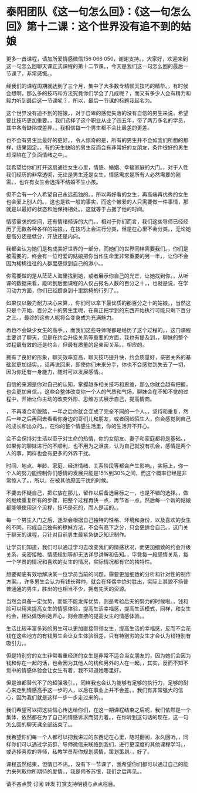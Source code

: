 # 泰阳团队《这一句怎么回》：《这一句怎么回》第十二课：这个世界没有追不到的姑娘

更多一首课程，请加所爱情感微信156 066 050，谢谢支持。，大家好，欢迎来到这一句怎么回聊天课正式课程的第十二节课。，今天是我们这一句怎么回的最后一节课了，非常感慨。。

经我们的课程周期就达到了三个月，集中了大多数专精聊天技巧的精华。，有时候会想啊，那么多的技巧和方法究竟你们学会了几成呢？，而又有多少人会有精力和毅力听到最后这一节课呢？，所以，最后一节课的标题我起名为。

这个世界没有追不到的姑娘。，对于自卑的感觉失落的没有自信的男生来说，希望要比技巧更加重要。，我们选择了这个职业从业了四五年，带了两万多名的学员，其中各有缺陷或差异。，我相信每一个男生都不会比最差的更差。

也不会有男生比最好的更好。，令人惊奇的是，所有的男生并不会如我们所想的那样，结果固定。，有的天生缺陷的男生反而会有非常好的女朋友，条件很好的男生却深陷在了负面情绪之中。。

我希望给你们打开这扇通往女生心里，情感、婚姻、幸福家庭的大门。，对于人性我们经历的非常透彻，无论是男生还是女生，情感需求是所有人必然需要的刚需。，也许有女生会选择不结婚不生小孩。

但不会有一个人希望自己永远孤独的。，所以再好看的女生，再高端再优秀的女生也会爱上别人的。，这也是铁一般的事实，而这个被爱的人只需要做一件事情，那就是以最好的状态和他保持相处。，这就等于占据了他的时间。

情感需求的空间，还有情绪倾诉的大门。，相对于你们而言，我们这些导师已经经历了无数各种各样的姑娘。，在技巧上会进行分类，但是在心里不会分类。，无论她是高分还是低分，开放还是内向。

我都会认为她们是构成美好世界的一部分，而她们的世界同样需要我们。，你们是被需要的，终会有一位可爱的姑娘把你当作生命里非常重要的另一半，，让你不会因为稀稀往往的人群里感觉到自己的渺小。。

你需要做的是从茫茫人海里找到她，或者展示你自己的光芒，让她找到你。，从听课的数据来看，能听到后面课程的人仅占报名人数的百分之十，，也就是说，在学习动力方面，你们已经躋身到十里跳椅的行列了。。

如果仅以毅力耐力决心来算，，你们可以拿下最优质的那百分之十的姑娘。，当然这只是个开始，百分之十的男生里呢，在真正把学到的东西开始执行可能只剩下百分之三。，最终的这些人呢将会变身成为充满魅力。

再也不会缺少女生的高手。，而我们这些导师呢都是经历了这个过程的。，这门课程主要讲了聊天，但是在约会升级关系等重要的方面，我也有提及到，，聊妹的整个过程最有效的还是约会，但最有质量的是亲密关系。，相应的。

拥有了良好的形象，聊天效率变高，聊天技巧提升快，约会质量好，亲密关系的基础就更加结实。，话再说回来，即使你们未来分手，你也不会感觉到失去了一切，因为你还有一身能力，随时可以发展感情。。

自信的来源是你对自己的认知，掌握越多相关技巧和思维，那么你就会越有把握，也会更加自信。，这些会整体改变你一个人的气质和气场，聊妹会在不知不觉的过程中，开始让你主动的改变外形、思维方式展示自己，提高情商。

，不再凑合和脱踏，一年之后你就会变成了完全不同的一个人。，坚持和重复，然后一年之后再回去看看你身边的哥们儿和朋友，或者同龄陌生人，你会感觉到自己的成长和出众的。，在你的整个情感生活里，你的生活开不开心。

会不会保持对生活以至于对生命的热情，你的女朋友、妻子和家庭都将是基础。，如果你的聊妹进行的不顺利，也不用为之沮丧，认为自己就没有机会，感情是两个人的事，同样也会有更多的外界干扰。

时间、地点、年龄、家庭、经济情绪、关系阶段等都会产生影响。，实际上，你一个人的努力能控制你们感情的发展只能是15%到30%之间，而这个概率已经是非常惊人了。，所以，在被其他原因干扰的时候。

不要去怀疑自己，把它放在那儿，留作以后备选目标之一，也是不错的选择。，做的继续重复所有的步骤，把整个过程再快一点，再节省一点，然后每一个新的姑娘都能够使用这个流程，技巧是死的，而人是活的。。

每一个男生入门之后，逐渐会根据自己独特的性格、环境和身份，以及喜欢的女生的不同，形成自己独有的撩妹方法，不会有高下之分，只会更适合自己。，这门关于聊天的课程，只针对目前男生最紧急缺乏知识制作。

让学员们知道，我们可以通过学习去改变我们的情感状况，而更加细致的约会升级关系、亲密接触、情感规划等却无法详尽讲解和告知。，毕竟每一段感情关系，每一个学员的情况和喜欢的女生的情况，实际情况都有它的独特性。

想要彻底有效地解决某一位学员当前的问题，需要更加细致的分析和针对性的制作方案。，许多男生会认为有钱长得帅，就会在择偶中绝对胜出，实际上其貌不扬普普通通的男生，胜出的也相当不少，拥有先天的资源。

当然会具备一定优势，而能不能发挥优势，则是考验后天的努力的时候啦。，钱和脸可以用来提高女生的情感体验，提高生活幸福感，提高生活模式，同样，和女生约会，相处做饭哄她开心，则会直接的提高女生的情感体验。。

生活比较丰富多彩的男生可以更加直接带领女生，提高生活的幸福感，反而不会花钱在这些地方的有钱男生会让女生体验很差，只有特别穷的女生才会认为钱特别有吸引力。。

但是特别穷的女生非常看重经济的女生是非常不适合当女朋友的，因为她们会因为钱和你在一起的话，也会因为其他人的钱和另外的人在一起。，其实，反而不知不觉中的情感体验会让女生有着，我不知道她哪里好。

但是谁都替代不了的超强吸引。，同样我也会认为能够有足够的执行力，足够的耐心来走到情感高手这一步的人，以后在事业上并不会差。，我们有非常强大的信心，因为我们就是这样一步一步走过来的。。

我们希望可以把这些信心传达给你们，在这一期课程结束之后呢，我们依然是一个集体，依然都在为了自己的情感诉求而努力着。，在你听到这句话的现在，这一句怎么回的聊天课全部结束了。。

我希望你们每一个人都可以把我讲过的东西记在心里，随时翻阅，永久回听。，同样你们可以通过学员群，导师微信来联络到我们，进行更深度的其他课程学习。，或选择喜欢的导师，私教学员帮你规划感情，策划策划。，好了。

课程虽然结束，但情已不讳。，没有下一节课了，我希望你们都可以通过自己的能力来列取你所期待的爱情。，我是师爷苏恨，我们之后再见。。

请不吝点赞 订阅 转发 打赏支持明镜与点点栏目。